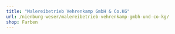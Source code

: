 ```yaml
---
title: "Malereibetrieb Vehrenkamp GmbH & Co.KG"
url: /nienburg-weser/malereibetrieb-vehrenkamp-gmbh-und-co-kg/
shop: Farben
---
```

